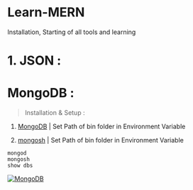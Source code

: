 # Learn-MERN
Installation, Starting of all tools and learning

# 1. JSON : 
# MongoDB : 
>Installation & Setup :


1. [MongoDB](https://www.mongodb.com/try/download/community) | Set Path of bin folder in Environment Variable

2. [mongosh](https://www.mongodb.com/try/download/shell) | Set Path of bin folder in Environment Variable    

~~~~
mongod
mongosh
show dbs
~~~~



[![MongoDB](https://github.com/Sandip-Kanzariya/Codeforces/assets/105594748/e14ac8a1-674e-496a-8679-48dcbc42c5d9)](https://github.com/Sandip-Kanzariya/Learn-MERN/assets/105594748/d94c4254-91f4-479e-be20-84435226d6ac)

